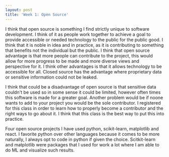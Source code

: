 ```yaml
---
layout: post
title: 'Week 1: Open Source'
---
```


I think that open source is something I find strictly unique to software development. I think of it as people work together to achieve a goal to provide accessible or needed technology to the public for the public good. I think that it is noble in idea and in practice, as it is contributing to something that benefits not the individual but the public. I think that open source advantage is that more people can contribute to the project, this would allow for more progress to be made and more diverse views and perspective for it. I think other advantages is that it allows technology to be accessible for all. Closed source has the advantage where proprietary data or sensitive information could not be leaked. 

I think that could be a disadvantage of open source is that sensitive data couldn't be used so in some sense it could be limited, however often times this software is made for a greater goal. Another problem would be if noone wants to add to your project you would be the sole contributor. I registered for this class in order to learn how to properly become a contributor and the right ways to go about it. I think that this class is the best way to put this into practice.


Four open source projects I have used python, scikit-learn, matplotlib and react. I favorite python over other languages because it comes to be more naturally, I always opt to code in python if given the choice. Scitkit-learn and matplotlib were packages that I used for work a lot where I am able to do ML and visualize such results.

